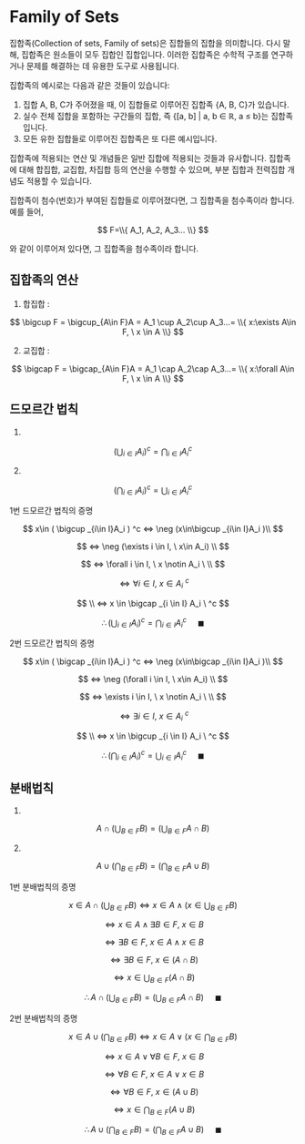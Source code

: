 <h1>Family of Sets</h1>
집합족(Collection of sets, Family of sets)은 집합들의 집합을 의미합니다. 다시 말해, 집합족은 원소들이 모두 집합인 집합입니다. 이러한 집합족은 수학적 구조를 연구하거나 문제를 해결하는 데 유용한 도구로 사용됩니다.

집합족의 예시로는 다음과 같은 것들이 있습니다:

1. 집합 A, B, C가 주어졌을 때, 이 집합들로 이루어진 집합족 {A, B, C}가 있습니다.
2. 실수 전체 집합을 포함하는 구간들의 집합, 즉 {[a, b] | a, b ∈ ℝ, a ≤ b}는 집합족입니다.
3. 모든 유한 집합들로 이루어진 집합족은 또 다른 예시입니다.

집합족에 적용되는 연산 및 개념들은 일반 집합에 적용되는 것들과 유사합니다. 집합족에 대해 합집합, 교집합, 차집합 등의 연산을 수행할 수 있으며, 부분 집합과 전력집합 개념도 적용할 수 있습니다.

집합족이 첨수(번호)가 부여된 집합들로 이루어졌다면, 그 집합족을 첨수족이라 합니다.
예를 들어, 

$$
F=\\{ A_1, A_2, A_3... \\}
$$

와 같이 이루어져 있다면, 그 집합족을 첨수족이라 합니다.

<h2>집합족의 연산</h2>


1. 합집합 : 

$$
\bigcup F = \bigcup_{A\in F}A = A_1 \cup A_2\cup A_3...= \\{ x:\exists A\in F, \ x \in A \\}
$$

2. 교집합 : 

$$
\bigcap F = \bigcap_{A\in F}A = A_1 \cap A_2\cap A_3...= \\{ x:\forall A\in F, \ x \in A \\} 
$$

<h2>드모르간 법칙</h2>

1.

$$
( \bigcup _{i\in I}A_i ) ^c=\bigcap _{i\in I}{A_i}^c
$$

2.

$$
( \bigcap _{i\in I}A_i ) ^c=\bigcup _{i\in I}{A_i}^c
$$

1번 드모르간 법칙의 증명


$$
x\in ( \bigcup _{i\in I}A_i ) ^c ⇔ \neg (x\in\bigcup _{i\in I}A_i )\\
$$

$$
⇔ \neg (\exists i \in I, \ x\in A_i) \\
$$

$$
⇔ \forall i \in I, \ x \notin A_i \ \\
$$

$$
⇔ \forall i \in I, \ x \in A_i \ ^c
$$

$$
\\ ⇔ x \in \bigcap _{i \in I} A_i \ ^c
$$

$$
\therefore ( \bigcup _{i\in I}A_i ) ^c=\bigcap _{i\in I}{A_i}^c \ \ \ \ \ \blacksquare
$$

2번 드모르간 법칙의 증명

$$
x\in ( \bigcap _{i\in I}A_i ) ^c ⇔ \neg (x\in\bigcap _{i\in I}A_i )\\
$$

$$
⇔ \neg (\forall i \in I, \ x\in A_i) \\ 
$$

$$
⇔ \exists i \in I, \ x \notin A_i \ \\
$$

$$
⇔ \exists i \in I, \ x \in A_i \ ^c
$$

$$
\\ ⇔ x \in \bigcup _{i \in I} A_i \ ^c
$$

$$
\therefore ( \bigcap _{i\in I}A_i ) ^c=\bigcup _{i\in I}{A_i}^c \ \ \ \ \ \blacksquare
$$

<h2>분배법칙</h2>

1.

$$
A \cap (\bigcup _{B\in F}B)=(\bigcup _{B\in F}A \cap B)
$$

2.

$$
A \cup (\bigcap _{B\in F}B)=(\bigcap _{B\in F}A \cup B)
$$

1번 분배법칙의 증명

$$
x\in A \cap (\bigcup _{B\in F}B)⇔ x \in A \land (x\in \bigcup _{B\in F}B)
$$

$$
⇔ x\in A \land \exists B \in F, \ x\in B
$$

$$
⇔ \exists B\in F, \ x\in A \land x\in B
$$

$$
⇔ \exists B \in F, \ x\in (A\cap B)
$$

$$
⇔ x\in \bigcup _{B\in F}(A\cap B)
$$

$$
\therefore A \cap (\bigcup _{B\in F}B)=(\bigcup _{B\in F}A \cap B) \ \ \ \ \ \blacksquare
$$

2번 분배법칙의 증명

$$
x\in A \cup (\bigcap _{B\in F}B)
⇔ x \in A \lor (x\in \bigcap _{B\in F}B)
$$

$$
⇔ x\in A \lor \forall B \in F, \ x\in B
$$

$$
⇔ \forall B\in F, \ x\in A \lor x\in B
$$

$$
⇔ \forall B \in F, \ x\in (A\cup B)
$$

$$
⇔ x\in \bigcap _{B\in F}(A\cup B)
$$

$$
\therefore A \cup (\bigcap _{B\in F}B)=(\bigcap _{B\in F}A \cup B) \ \ \ \ \ \blacksquare
$$
